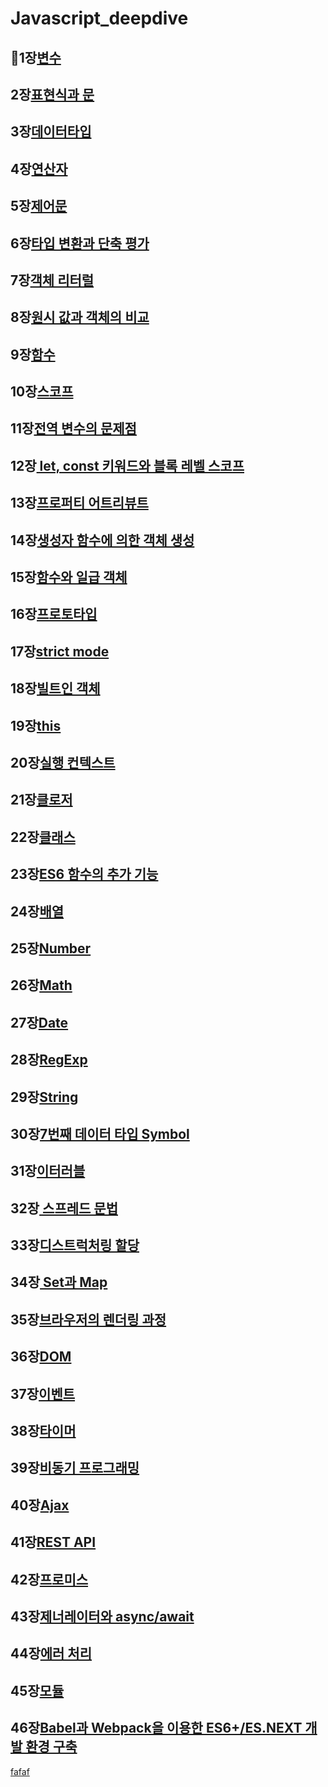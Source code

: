 # Javascript_deepdive
💯1장[변수](https://github.com/kyunghyunHan/Javascript_deepdive/blob/9a44946efb2810f94ecbdf962c72023395d806c3/st1/Variable.js)
--
2장[표현식과 문](https://github.com/kyunghyunHan/Javascript_deepdive/blob/c36547fa53462e0cce49ace9e9e9f86f68049941/st1/expression.js)
--
3장[데이터타입](https://github.com/kyunghyunHan/Javascript_deepdive/blob/c36547fa53462e0cce49ace9e9e9f86f68049941/st1/Typedata.js)
--
4장[연산자](https://github.com/kyunghyunHan/Javascript_deepdive/blob/c36547fa53462e0cce49ace9e9e9f86f68049941/st1/operator.js)
--
5장[제어문](https://github.com/kyunghyunHan/Javascript_deepdive/blob/c36547fa53462e0cce49ace9e9e9f86f68049941/st1/control.js)
--
6장[타입 변환과 단축 평가](https://github.com/kyunghyunHan/Javascript_deepdive/blob/c36547fa53462e0cce49ace9e9e9f86f68049941/st1/explicit.js)
--
7장[객체 리터럴](https://github.com/kyunghyunHan/Javascript_deepdive/blob/c36547fa53462e0cce49ace9e9e9f86f68049941/st1/object.js)
--
8장[원시 값과 객체의 비교](https://github.com/kyunghyunHan/Javascript_deepdive/blob/c36547fa53462e0cce49ace9e9e9f86f68049941/st1/mutable.js)
--
9장[함수](https://github.com/kyunghyunHan/Javascript_deepdive/blob/b7962d3ad359ca18a4c6a4d833182d1ddeec411f/st1/function.js)
--
10장[스코프](https://github.com/kyunghyunHan/Javascript_deepdive/blob/c36547fa53462e0cce49ace9e9e9f86f68049941/st1/scope.js)
--
11장[전역 변수의 문제점](https://github.com/kyunghyunHan/Javascript_deepdive/blob/c36547fa53462e0cce49ace9e9e9f86f68049941/st1/lifecycle.js)
--
12장[ let, const 키워드와 블록 레벨 스코프](https://github.com/kyunghyunHan/Javascript_deepdive/blob/c36547fa53462e0cce49ace9e9e9f86f68049941/st1/letconst.js)
--
13장[프로퍼티 어트리뷰트](https://github.com/kyunghyunHan/Javascript_deepdive/blob/daa5469a55bd7ee88473a2c42faad7948ba44cde/st1/internalmethod.js)
--
14장[생성자 함수에 의한 객체 생성](https://github.com/kyunghyunHan/Javascript_deepdive/blob/daa5469a55bd7ee88473a2c42faad7948ba44cde/st1/object2.js)
--
15장[함수와 일급 객체](https://github.com/kyunghyunHan/Javascript_deepdive/blob/a73092ebdc693ee9ac0382e54a768b7b5d90b9bd/st1/1stobj.js)
--
16장[프로토타입](https://github.com/kyunghyunHan/Javascript_deepdive/blob/a73092ebdc693ee9ac0382e54a768b7b5d90b9bd/st1/prototype.js)
--
17장[strict mode](https://github.com/kyunghyunHan/Javascript_deepdive/blob/a73092ebdc693ee9ac0382e54a768b7b5d90b9bd/st2/strict%20mode.js)
--
18장[빌트인 객체](https://github.com/kyunghyunHan/Javascript_deepdive/blob/dba38c2e58f4161b300da2de62e1960e567173b8/st2/builtin.js)
--
19장[this](https://github.com/kyunghyunHan/Javascript_deepdive/blob/e20ec03fa4d11f9c016ac0f02ce914d65b7d55be/st1/this.js)
--
20장[실행 컨텍스트](https://github.com/kyunghyunHan/Javascript_deepdive/blob/5bc45b65d0f65357226c721316acefe6bdb28157/st1/execution.js)
--
21장[클로저](https://github.com/kyunghyunHan/Javascript_deepdive/blob/a73092ebdc693ee9ac0382e54a768b7b5d90b9bd/st2/closure.js)
--
22장[클래스]()
--
23장[ES6 함수의 추가 기능]()
--
24장[배열]()
--
25장[Number]()
--
26장[Math]()
--
27장[Date]()
--
28장[RegExp]()
--
29장[String]()
--
30장[7번째 데이터 타입 Symbol]()
--
31장[이터러블]()
--
32장[ 스프레드 문법]()
--
33장[디스트럭처링 할당]()
--
34장[ Set과 Map]()
--

35장[브라우저의 렌더링 과정]()
--
36장[DOM]()
--
37장[이벤트]()
--
38장[타이머]()
--
39장[비동기 프로그래밍]()
--
40장[Ajax]()
--
41장[REST API]()
--
42장[프로미스]()
--
43장[제너레이터와 async/await]()
--
44장[에러 처리]()
--
45장[모듈]()
--
46장[Babel과 Webpack을 이용한 ES6+/ES.NEXT 개발 환경 구축]()
--
[fafaf](https://github.com/kyunghyunHan/Javascript_deepdive/edit/main/README.md)
